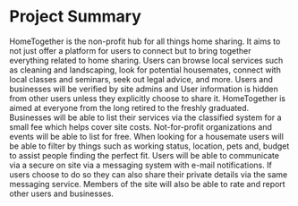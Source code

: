 # Project Summary
HomeTogether is the non-profit hub for all things home sharing. It aims to not just offer a platform for users to connect but to bring together everything related to home sharing. Users can browse local services such as cleaning and landscaping, look for potential housemates, connect with local classes and seminars, seek out legal advice, and more. Users and businesses will be verified by site admins and User information is hidden from other users unless they explicitly choose to share it. HomeTogether is aimed at everyone from the long retired to the freshly graduated. Businesses will be able to list their services via the classified system for a small fee which helps cover site costs. Not-for-profit organizations and events will be able to list for free. When looking for a housemate users will be able to filter by things such as working status, location, pets and, budget to assist people finding the perfect fit. Users will be able to communicate via a secure on site via a messaging system with e-mail notifications. If users choose to do so they can also share their private details via the same messaging service. Members of the site will also be able to rate and report other users and businesses.
